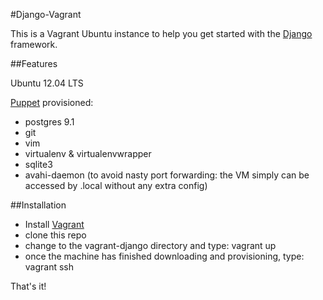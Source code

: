 #Django-Vagrant

This is a Vagrant Ubuntu instance to help you get started with the
[Django](https://www.djangoproject.com/) framework. 


##Features 

Ubuntu 12.04 LTS

[Puppet](http://puppetlabs.com) provisioned:

* postgres 9.1
* git
* vim 
* virtualenv & virtualenvwrapper
* sqlite3
* avahi-daemon (to avoid nasty port forwarding: the VM simply can be accessed by <hostname>.local<port> without any extra config)


##Installation

* Install [Vagrant](http://www.vagrantup.com)
* clone this repo
* change to the vagrant-django directory and type: vagrant up
* once the machine has finished downloading and provisioning, type: vagrant ssh

That's it! 
